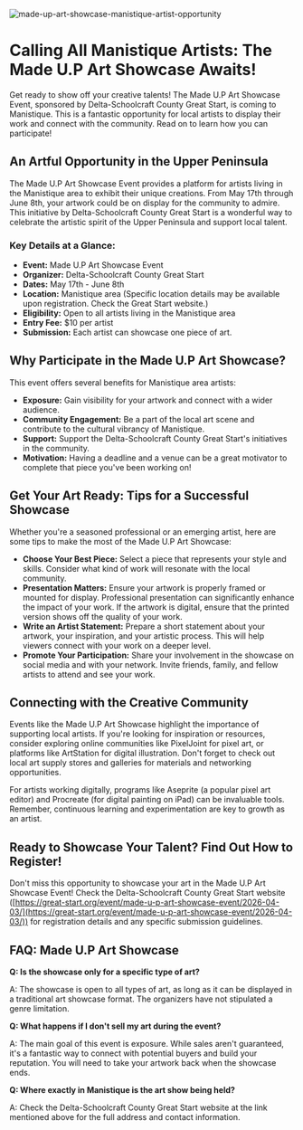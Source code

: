 ![made-up-art-showcase-manistique-artist-opportunity](https://images.pexels.com/photos/6943264/pexels-photo-6943264.jpeg?auto=compress&cs=tinysrgb&fit=crop&h=627&w=1200)

# Calling All Manistique Artists: The Made U.P Art Showcase Awaits!

Get ready to show off your creative talents! The Made U.P Art Showcase Event, sponsored by Delta-Schoolcraft County Great Start, is coming to Manistique. This is a fantastic opportunity for local artists to display their work and connect with the community. Read on to learn how you can participate!

## An Artful Opportunity in the Upper Peninsula

The Made U.P Art Showcase Event provides a platform for artists living in the Manistique area to exhibit their unique creations. From May 17th through June 8th, your artwork could be on display for the community to admire. This initiative by Delta-Schoolcraft County Great Start is a wonderful way to celebrate the artistic spirit of the Upper Peninsula and support local talent.

### Key Details at a Glance:

*   **Event:** Made U.P Art Showcase Event
*   **Organizer:** Delta-Schoolcraft County Great Start
*   **Dates:** May 17th - June 8th
*   **Location:** Manistique area (Specific location details may be available upon registration. Check the Great Start website.)
*   **Eligibility:** Open to all artists living in the Manistique area
*   **Entry Fee:** $10 per artist
*   **Submission:** Each artist can showcase one piece of art.

## Why Participate in the Made U.P Art Showcase?

This event offers several benefits for Manistique area artists:

*   **Exposure:** Gain visibility for your artwork and connect with a wider audience.
*   **Community Engagement:** Be a part of the local art scene and contribute to the cultural vibrancy of Manistique.
*   **Support:** Support the Delta-Schoolcraft County Great Start's initiatives in the community.
*   **Motivation:** Having a deadline and a venue can be a great motivator to complete that piece you've been working on!

## Get Your Art Ready: Tips for a Successful Showcase

Whether you're a seasoned professional or an emerging artist, here are some tips to make the most of the Made U.P Art Showcase:

*   **Choose Your Best Piece:** Select a piece that represents your style and skills. Consider what kind of work will resonate with the local community.
*   **Presentation Matters:** Ensure your artwork is properly framed or mounted for display. Professional presentation can significantly enhance the impact of your work. If the artwork is digital, ensure that the printed version shows off the quality of your work.
*   **Write an Artist Statement:** Prepare a short statement about your artwork, your inspiration, and your artistic process. This will help viewers connect with your work on a deeper level.
*   **Promote Your Participation:** Share your involvement in the showcase on social media and with your network. Invite friends, family, and fellow artists to attend and see your work.

## Connecting with the Creative Community

Events like the Made U.P Art Showcase highlight the importance of supporting local artists. If you're looking for inspiration or resources, consider exploring online communities like PixelJoint for pixel art, or platforms like ArtStation for digital illustration. Don't forget to check out local art supply stores and galleries for materials and networking opportunities.

For artists working digitally, programs like Aseprite (a popular pixel art editor) and Procreate (for digital painting on iPad) can be invaluable tools. Remember, continuous learning and experimentation are key to growth as an artist.

## Ready to Showcase Your Talent? Find Out How to Register!

Don't miss this opportunity to showcase your art in the Made U.P Art Showcase Event! Check the Delta-Schoolcraft County Great Start website ([https://great-start.org/event/made-u-p-art-showcase-event/2026-04-03/](https://great-start.org/event/made-u-p-art-showcase-event/2026-04-03/)) for registration details and any specific submission guidelines.

## FAQ: Made U.P Art Showcase

**Q: Is the showcase only for a specific type of art?**

A: The showcase is open to all types of art, as long as it can be displayed in a traditional art showcase format. The organizers have not stipulated a genre limitation.

**Q: What happens if I don't sell my art during the event?**

A: The main goal of this event is exposure. While sales aren't guaranteed, it's a fantastic way to connect with potential buyers and build your reputation. You will need to take your artwork back when the showcase ends.

**Q: Where exactly in Manistique is the art show being held?**

A: Check the Delta-Schoolcraft County Great Start website at the link mentioned above for the full address and contact information.
